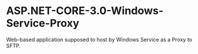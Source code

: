 # ASP.NET-CORE-3.0-Windows-Service-Proxy

Web-based application supposed to host by Windows Service as a Proxy to SFTP.

